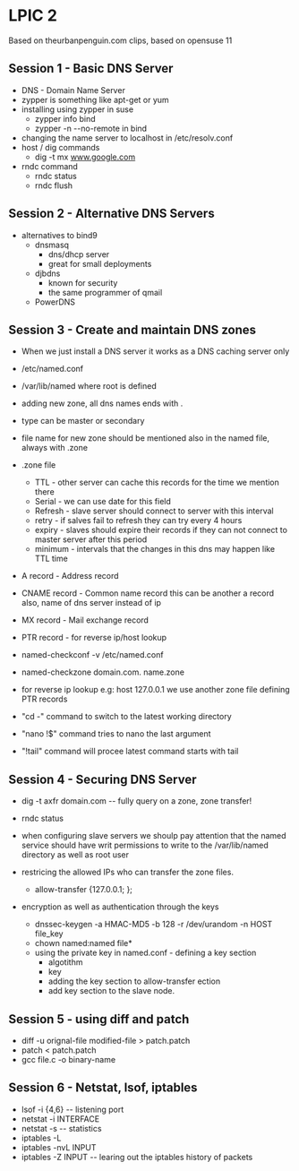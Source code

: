 LPIC 2
====
Based on theurbanpenguin.com clips, based on opensuse 11

Session 1 - Basic DNS Server
----------------
* DNS - Domain Name Server
* zypper is something like apt-get or yum
* installing using zypper in suse
	- zypper info bind
	- zypper -n --no-remote in bind
* changing the name server to localhost in /etc/resolv.conf
* host / dig commands
	- dig -t mx www.google.com
* rndc command
	- rndc status
	- rndc flush


Session 2 - Alternative DNS Servers
----------------
* alternatives to bind9
	- dnsmasq
		* dns/dhcp server
		* great for small deployments
	- djbdns
		* known for security
		* the same programmer of qmail
	- PowerDNS

Session 3 - Create and maintain DNS zones
----------------

* When we just install a DNS server it works as a DNS caching server only 
* /etc/named.conf
* /var/lib/named where root is defined
* adding new zone, all dns names ends with .
* type can be master or secondary
* file name for new zone should be mentioned also in the named file, always with .zone 
* .zone file
	- TTL - other server can cache this records for the time we mention there
	- Serial - we can use date for this field
	- Refresh - slave server should connect to server with this interval
	- retry - if salves fail to refresh they can try every 4 hours
	- expiry - slaves should expire their records if they can not connect to master server after this period
	- minimum - intervals that the changes in this dns may happen like TTL time
* A record - Address record
* CNAME record - Common name record this can be another a record also, name of dns server instead of ip
* MX record - Mail exchange record
* PTR record - for reverse ip/host lookup

* named-checkconf -v /etc/named.conf
* named-checkzone domain.com. name.zone 

* for reverse ip lookup e.g: host 127.0.0.1 we use another zone file defining PTR records 

* "cd -" command to switch to the latest working directory
* "nano !$" command tries to nano the last argument
* "!tail" command will procee latest command starts with tail

Session 4 - Securing DNS Server
---------------
* dig -t axfr domain.com  -- fully query on a zone, zone transfer!
* rndc status
* when configuring slave servers we shoulp pay attention that the named service should have writ permissions to write to the /var/lib/named directory as well as root user

* restricing the allowed IPs who can transfer the zone files.
	- allow-transfer {127.0.0.1; };
* encryption as well as authentication through the keys
	- dnssec-keygen -a HMAC-MD5 -b 128 -r /dev/urandom -n HOST file_key
	- chown named:named file*
	- using the private key in named.conf - defining a key section
		* algotithm 
		* key 
		* adding the key section to allow-transfer ection
		* add key section to the slave node.

Session 5 - using diff and patch
---------------

* diff -u orignal-file modified-file > patch.patch
* patch < patch.patch
* gcc file.c -o binary-name


Session 6 - Netstat, lsof, iptables
---------------

* lsof -i {4,6} -- listening port
* netstat -i INTERFACE
* netstat -s  -- statistics
* iptables -L
* iptables -nvL INPUT
* iptables -Z INPUT -- learing out the iptables history of packets

